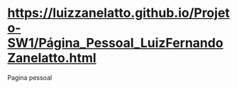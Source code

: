 # https://luizzanelatto.github.io/Projeto-SW1/Página_Pessoal_LuizFernandoZanelatto.html
Pagina pessoal
